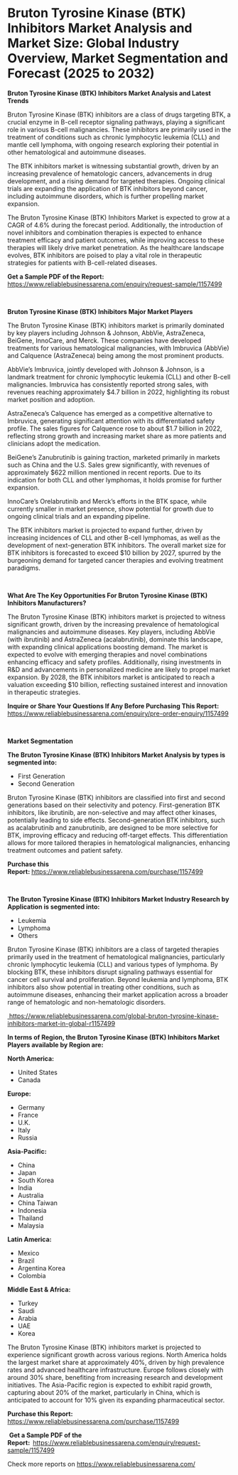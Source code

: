 <p><h1>Bruton Tyrosine Kinase (BTK) Inhibitors Market Analysis and Market Size: Global Industry Overview, Market Segmentation and Forecast (2025 to 2032)</h1></p><p><strong>Bruton Tyrosine Kinase (BTK) Inhibitors Market Analysis and Latest Trends</strong></p>
<p><p>Bruton Tyrosine Kinase (BTK) inhibitors are a class of drugs targeting BTK, a crucial enzyme in B-cell receptor signaling pathways, playing a significant role in various B-cell malignancies. These inhibitors are primarily used in the treatment of conditions such as chronic lymphocytic leukemia (CLL) and mantle cell lymphoma, with ongoing research exploring their potential in other hematological and autoimmune diseases.</p><p>The BTK inhibitors market is witnessing substantial growth, driven by an increasing prevalence of hematologic cancers, advancements in drug development, and a rising demand for targeted therapies. Ongoing clinical trials are expanding the application of BTK inhibitors beyond cancer, including autoimmune disorders, which is further propelling market expansion. </p><p>The Bruton Tyrosine Kinase (BTK) Inhibitors Market is expected to grow at a CAGR of 4.6% during the forecast period. Additionally, the introduction of novel inhibitors and combination therapies is expected to enhance treatment efficacy and patient outcomes, while improving access to these therapies will likely drive market penetration. As the healthcare landscape evolves, BTK inhibitors are poised to play a vital role in therapeutic strategies for patients with B-cell-related diseases.</p></p>
<p><strong>Get a Sample PDF of the Report:&nbsp;</strong> <a href="https://www.reliablebusinessarena.com/enquiry/request-sample/1157499?utm_campaign=2625&utm_medium=2&utm_source=Github&utm_content=ia&utm_term=03032025&utm_id=bruton-tyrosine-kinase-btk-inhibitors">https://www.reliablebusinessarena.com/enquiry/request-sample/1157499</a></p>
<p>&nbsp;</p>
<p><strong>Bruton Tyrosine Kinase (BTK) Inhibitors Major Market Players</strong></p>
<p><p>The Bruton Tyrosine Kinase (BTK) inhibitors market is primarily dominated by key players including Johnson & Johnson, AbbVie, AstraZeneca, BeiGene, InnoCare, and Merck. These companies have developed treatments for various hematological malignancies, with Imbruvica (AbbVie) and Calquence (AstraZeneca) being among the most prominent products.</p><p>AbbVie’s Imbruvica, jointly developed with Johnson & Johnson, is a landmark treatment for chronic lymphocytic leukemia (CLL) and other B-cell malignancies. Imbruvica has consistently reported strong sales, with revenues reaching approximately $4.7 billion in 2022, highlighting its robust market position and adoption.</p><p>AstraZeneca’s Calquence has emerged as a competitive alternative to Imbruvica, generating significant attention with its differentiated safety profile. The sales figures for Calquence rose to about $1.7 billion in 2022, reflecting strong growth and increasing market share as more patients and clinicians adopt the medication.</p><p>BeiGene’s Zanubrutinib is gaining traction, marketed primarily in markets such as China and the U.S. Sales grew significantly, with revenues of approximately $622 million mentioned in recent reports. Due to its indication for both CLL and other lymphomas, it holds promise for further expansion.</p><p>InnoCare’s Orelabrutinib and Merck’s efforts in the BTK space, while currently smaller in market presence, show potential for growth due to ongoing clinical trials and an expanding pipeline.</p><p>The BTK inhibitors market is projected to expand further, driven by increasing incidences of CLL and other B-cell lymphomas, as well as the development of next-generation BTK inhibitors. The overall market size for BTK inhibitors is forecasted to exceed $10 billion by 2027, spurred by the burgeoning demand for targeted cancer therapies and evolving treatment paradigms.</p></p>
<p>&nbsp;</p>
<p><strong>What Are The Key Opportunities For Bruton Tyrosine Kinase (BTK) Inhibitors Manufacturers?</strong></p>
<p><p>The Bruton Tyrosine Kinase (BTK) inhibitors market is projected to witness significant growth, driven by the increasing prevalence of hematological malignancies and autoimmune diseases. Key players, including AbbVie (with ibrutinib) and AstraZeneca (acalabrutinib), dominate this landscape, with expanding clinical applications boosting demand. The market is expected to evolve with emerging therapies and novel combinations enhancing efficacy and safety profiles. Additionally, rising investments in R&D and advancements in personalized medicine are likely to propel market expansion. By 2028, the BTK inhibitors market is anticipated to reach a valuation exceeding $10 billion, reflecting sustained interest and innovation in therapeutic strategies.</p></p>
<p><strong>Inquire or Share Your Questions If Any Before Purchasing This Report:</strong> <a href="https://www.reliablebusinessarena.com/enquiry/pre-order-enquiry/1157499?utm_campaign=2625&utm_medium=2&utm_source=Github&utm_content=ia&utm_term=03032025&utm_id=bruton-tyrosine-kinase-btk-inhibitors">https://www.reliablebusinessarena.com/enquiry/pre-order-enquiry/1157499</a></p>
<p>&nbsp;</p>
<p><strong>Market Segmentation</strong></p>
<p><strong>The Bruton Tyrosine Kinase (BTK) Inhibitors Market Analysis by types is segmented into:</strong></p>
<p><ul><li>First Generation</li><li>Second Generation</li></ul></p>
<p><p>Bruton Tyrosine Kinase (BTK) inhibitors are classified into first and second generations based on their selectivity and potency. First-generation BTK inhibitors, like ibrutinib, are non-selective and may affect other kinases, potentially leading to side effects. Second-generation BTK inhibitors, such as acalabrutinib and zanubrutinib, are designed to be more selective for BTK, improving efficacy and reducing off-target effects. This differentiation allows for more tailored therapies in hematological malignancies, enhancing treatment outcomes and patient safety.</p></p>
<p><strong>Purchase this Report:&nbsp;</strong><a href="https://www.reliablebusinessarena.com/purchase/1157499?utm_campaign=2625&utm_medium=2&utm_source=Github&utm_content=ia&utm_term=03032025&utm_id=bruton-tyrosine-kinase-btk-inhibitors">https://www.reliablebusinessarena.com/purchase/1157499</a></p>
<p>&nbsp;</p>
<p><strong>The Bruton Tyrosine Kinase (BTK) Inhibitors Market Industry Research by Application is segmented into:</strong></p>
<p><ul><li>Leukemia</li><li>Lymphoma</li><li>Others</li></ul></p>
<p><p>Bruton Tyrosine Kinase (BTK) inhibitors are a class of targeted therapies primarily used in the treatment of hematological malignancies, particularly chronic lymphocytic leukemia (CLL) and various types of lymphoma. By blocking BTK, these inhibitors disrupt signaling pathways essential for cancer cell survival and proliferation. Beyond leukemia and lymphoma, BTK inhibitors also show potential in treating other conditions, such as autoimmune diseases, enhancing their market application across a broader range of hematologic and non-hematologic disorders.</p></p>
<p><a href="https://www.reliablebusinessarena.com/global-bruton-tyrosine-kinase-inhibitors-market-in-global-r1157499?utm_campaign=2625&utm_medium=2&utm_source=Github&utm_content=ia&utm_term=03032025&utm_id=bruton-tyrosine-kinase-btk-inhibitors">&nbsp;https://www.reliablebusinessarena.com/global-bruton-tyrosine-kinase-inhibitors-market-in-global-r1157499</a></p>
<p><strong>In terms of Region, the Bruton Tyrosine Kinase (BTK) Inhibitors Market Players available by Region are:</strong></p>
<p>
    <p> <strong> North America: </strong>
        <ul>
            <li>United States</li>
            <li>Canada</li>
        </ul>
        </p> 
    <p> <strong> Europe: </strong>
        <ul>
            <li>Germany</li>
            <li>France</li>
            <li>U.K.</li>
            <li>Italy</li>
            <li>Russia</li>
        </ul>
        </p> 
    <p> <strong> Asia-Pacific: </strong>
        <ul>
            <li>China</li>
            <li>Japan</li>
            <li>South Korea</li>
            <li>India</li>
            <li>Australia</li>
            <li>China Taiwan</li>
            <li>Indonesia</li>
            <li>Thailand</li>
            <li>Malaysia</li>
        </ul>
        </p> 
    <p> <strong> Latin America: </strong>
        <ul>
            <li>Mexico</li>
            <li>Brazil</li>
            <li>Argentina Korea</li>
            <li>Colombia</li>
        </ul>
        </p> 
    <p> <strong> Middle East & Africa: </strong>
        <ul>
            <li>Turkey</li>
            <li>Saudi</li>
            <li>Arabia</li>
            <li>UAE</li>
            <li>Korea</li>
        </ul>
    </p>
    </p>
<p><p>The Bruton Tyrosine Kinase (BTK) inhibitors market is projected to experience significant growth across various regions. North America holds the largest market share at approximately 40%, driven by high prevalence rates and advanced healthcare infrastructure. Europe follows closely with around 30% share, benefiting from increasing research and development initiatives. The Asia-Pacific region is expected to exhibit rapid growth, capturing about 20% of the market, particularly in China, which is anticipated to account for 10% given its expanding pharmaceutical sector.</p></p>
<p><strong>Purchase this Report: </strong><a href="https://www.reliablebusinessarena.com/purchase/1157499?utm_campaign=2625&utm_medium=2&utm_source=Github&utm_content=ia&utm_term=03032025&utm_id=bruton-tyrosine-kinase-btk-inhibitors">https://www.reliablebusinessarena.com/purchase/1157499</a></p>
<p>&nbsp;<strong>Get a Sample PDF of the Report:&nbsp;&nbsp;</strong><a href="https://www.reliablebusinessarena.com/enquiry/request-sample/1157499?utm_campaign=2625&utm_medium=2&utm_source=Github&utm_content=ia&utm_term=03032025&utm_id=bruton-tyrosine-kinase-btk-inhibitors">https://www.reliablebusinessarena.com/enquiry/request-sample/1157499</a></p>
<p><strong></strong></p>
<p>Check more reports on <a href="https://www.reliablebusinessarena.com/?utm_campaign=2625&utm_medium=2&utm_source=Github&utm_content=ia&utm_term=03032025&utm_id=bruton-tyrosine-kinase-btk-inhibitors">https://www.reliablebusinessarena.com/</a></p>
